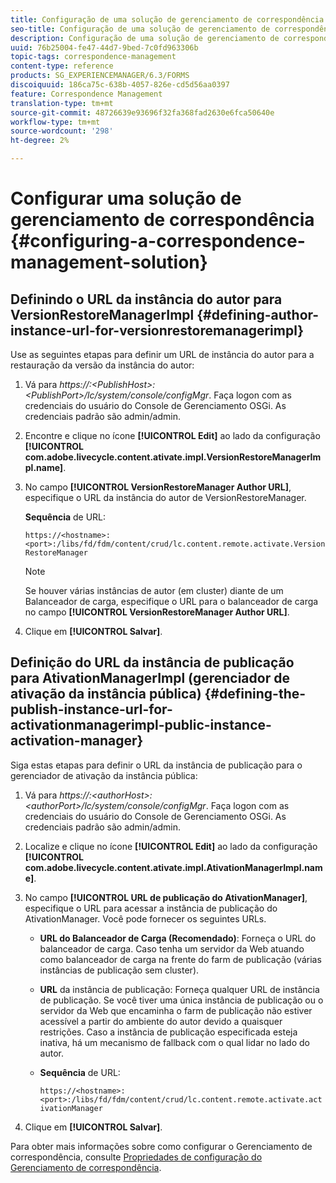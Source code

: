 ```yaml
---
title: Configuração de uma solução de gerenciamento de correspondência
seo-title: Configuração de uma solução de gerenciamento de correspondência
description: Configuração de uma solução de gerenciamento de correspondência
uuid: 76b25004-fe47-44d7-9bed-7c0fd963306b
topic-tags: correspondence-management
content-type: reference
products: SG_EXPERIENCEMANAGER/6.3/FORMS
discoiquuid: 186ca75c-638b-4057-826e-cd5d56aa0397
feature: Correspondence Management
translation-type: tm+mt
source-git-commit: 48726639e93696f32fa368fad2630e6fca50640e
workflow-type: tm+mt
source-wordcount: '298'
ht-degree: 2%

---
```



# Configurar uma solução de gerenciamento de correspondência {#configuring-a-correspondence-management-solution}

## Definindo o URL da instância do autor para VersionRestoreManagerImpl {#defining-author-instance-url-for-versionrestoremanagerimpl}

Use as seguintes etapas para definir um URL de instância do autor para a restauração da versão da instância do autor:

1. Vá para *https://:&lt;PublishHost>:&lt;PublishPort>/lc/system/console/configMgr*. Faça logon com as credenciais do usuário do Console de Gerenciamento OSGi. As credenciais padrão são admin/admin.
1. Encontre e clique no ícone **[!UICONTROL Edit]** ao lado da configuração **[!UICONTROL com.adobe.livecycle.content.ativate.impl.VersionRestoreManagerImpl.name]**.
1. No campo **[!UICONTROL VersionRestoreManager Author URL]**, especifique o URL da instância do autor de VersionRestoreManager.

   **Sequência** de URL:

   `https://<hostname>:<port>:/libs/fd/fdm/content/crud/lc.content.remote.activate.VersionRestoreManager`

   >[!NOTE]
   >
   >Se houver várias instâncias de autor (em cluster) diante de um Balanceador de carga, especifique o URL para o balanceador de carga no campo **[!UICONTROL VersionRestoreManager Author URL]**.

1. Clique em **[!UICONTROL Salvar]**.

## Definição do URL da instância de publicação para AtivationManagerImpl (gerenciador de ativação da instância pública) {#defining-the-publish-instance-url-for-activationmanagerimpl-public-instance-activation-manager}

Siga estas etapas para definir o URL da instância de publicação para o gerenciador de ativação da instância pública:

1. Vá para *https://:&lt;authorHost>:&lt;authorPort>/lc/system/console/configMgr*. Faça logon com as credenciais do usuário do Console de Gerenciamento OSGi. As credenciais padrão são admin/admin.
1. Localize e clique no ícone **[!UICONTROL Edit]** ao lado da configuração **[!UICONTROL com.adobe.livecycle.content.ativate.impl.AtivationManagerImpl.name]**.
1. No campo **[!UICONTROL URL de publicação do AtivationManager]**, especifique o URL para acessar a instância de publicação do AtivationManager. Você pode fornecer os seguintes URLs.

   * **URL do Balanceador de Carga (Recomendado)**: Forneça o URL do balanceador de carga. Caso tenha um servidor da Web atuando como balanceador de carga na frente do farm de publicação (várias instâncias de publicação sem cluster).
   * **URL** da instância de publicação: Forneça qualquer URL de instância de publicação. Se você tiver uma única instância de publicação ou o servidor da Web que encaminha o farm de publicação não estiver acessível a partir do ambiente do autor devido a quaisquer restrições. Caso a instância de publicação especificada esteja inativa, há um mecanismo de fallback com o qual lidar no lado do autor.
   * **Sequência** de URL:

      `https://<hostname>:<port>:/libs/fd/fdm/content/crud/lc.content.remote.activate.activationManager`

1. Clique em **[!UICONTROL Salvar]**.

Para obter mais informações sobre como configurar o Gerenciamento de correspondência, consulte [Propriedades de configuração do Gerenciamento de correspondência](https://helpx.adobe.com/aem-forms/6-2/cm-configuration-properties.html).
